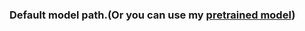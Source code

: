 ### Default model path.(Or you can use my [pretrained model](https://drive.google.com/drive/folders/1b23TxRas8cc-8eg0k_M_-vC5lQ46y4Ze?usp=sharing))
